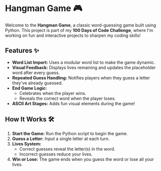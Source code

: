 # Hangman Game 🎮  

Welcome to the **Hangman Game**, a classic word-guessing game built using Python. This project is part of my **100 Days of Code Challenge**, where I'm working on fun and interactive projects to sharpen my coding skills!  

## Features ✨  
- **Word List Import:** Uses a modular word list to make the game dynamic.  
- **Visual Feedback:** Displays lives remaining and updates the placeholder word after every guess.  
- **Repeated Guess Handling:** Notifies players when they guess a letter they've already guessed.  
- **End Game Logic:**  
  - Celebrates when the player wins.  
  - Reveals the correct word when the player loses.  
- **ASCII Art Stages:** Adds fun visual elements during the game!  

## How It Works 🛠️  
1. **Start the Game:** Run the Python script to begin the game.  
2. **Guess a Letter:** Input a single letter at each turn.  
3. **Lives System:**  
   - Correct guesses reveal the letter(s) in the word.  
   - Incorrect guesses reduce your lives.  
4. **Win or Lose:** The game ends when you guess the word or lose all your lives.  



